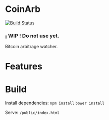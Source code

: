 CoinArb
=======
[![Build Status](https://travis-ci.org/rayshan/CoinArb.png?branch=master)](https://travis-ci.org/rayshan/CoinArb)

### ¡ WIP ! Do not use yet.

Bitcoin arbitrage watcher.

Features
===

Build
===

Install dependencies:
`npm install`
`bower install`

Serve:
`/public/index.html`

